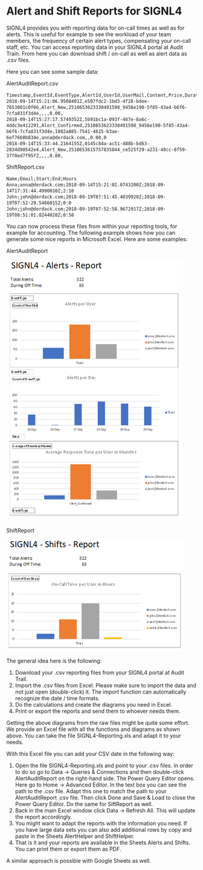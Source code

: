 # Alert and Shift Reports for SIGNL4

SIGNL4 provides you with reporting data for on-call times as well as for alerts. This is useful for example to see the workload of your team members, the frequency of certain alert types, compensating your on-call staff, etc. You can access reporting data in your SIGNL4 portal at Audit Train. From here you can download shift / on-call as well as alert data as .csv files.

Here you can see some sample data:

AlertAuditReport.csv
```
Timestamp,EventId,EventType,AlertId,UserId,UserMail,Content,Price,Duration
2018-09-14T15:21:06.9508401Z,e507fdc2-1bd3-4f28-bdee-7653001c0f66,Alert_New,2518653623330491598_9456e190-5f85-43a4-b6f6-7cfa831f3d4e,,,,0.00,
2018-09-14T15:27:17.5749352Z,5b91bc1a-093f-467e-8a6c-4ddc3e412291,Alert_Confirmed,2518653623330491598_9456e190-5f85-43a4-b6f6-7cfa831f3d4e,1082a885-7541-4615-b3ae-6ef7660b834e,anna@derdack.com,,0.00,0
2018-09-14T15:33:44.2164155Z,0145c84a-ac51-488b-bd63-2034d90542e4,Alert_New,2518653615757835844_ce525f29-a231-48cc-8f59-37f0ed7f95f2,,,,0.00,
```
ShiftReport.csv
```
Name;Email;Start;End;Hours
Anna;anna@derdack.com;2018-09-14T15:21:02.0743200Z;2018-09-14T17:31:44.4990010Z;2:10
John;john@derdack.com;2018-09-19T07:51:45.4039920Z;2018-09-19T07:52:29.5466015Z;0:0
John;john@derdack.com;2018-09-19T07:52:58.9672917Z;2018-09-19T08:51:01.8244028Z;0:58
```
You can now process these files from within your reporting tools, for example for accounting. The following example shows how you can generate some nice reports in Microsoft Excel. Here are some examples:

AlertAuditReport

![Alerts Report](Alerts-Report.PNG)

ShiftReport

![Shifts Report](Shifts-Report.PNG)

The general idea here is the following:

1. Download your .csv reporting files from your SIGNL4 portal at Audit Trail.
2. Import the .csv files from Excel. Please make sure to import the data and not just open (double-click) it. The import function can automatically recognize the date / time formats.
3. Do the calculations and create the diagrams you need in Excel.
4. Print or export the reports and send them to whoever needs them.

Getting the above diagrams from the raw files might be quite some effort. We provide an Excel file with all the functions and diagrams as shown above. You can take the file SIGNL4-Reporting.xls and adapt it to your needs.

With this Excel file you can add your CSV date in the following way:
1. Open the file SIGNL4-Reporting.xls and point to your .csv files. In order to do so go to Data -> Queries & Connections and then double-click AlertAuditReport on the right-hand side. The Power Query Editor opens. Here go to Home -> Advanced Editor. In the text box you can see the path to the .csv file. Adapt this one to match the path to your AlertAuditReport .csv file. Then click Done and Save & Load to close the Power Query Editor. Do the same for SiftReport as well.
2. Back in the main Excel window click Data -> Refresh All. This will update the report accordingly.
3. You might want to adapt the reports with the information you need. If you have large data sets you can also add additional rows by copy and paste in the Sheets AlertHelper and ShiftHelper.
4. That is it and your reports are available in the Sheets Alerts and Shifts. You can print them or export them as PDF.

A similar approach is possible with Google Sheets as well.
